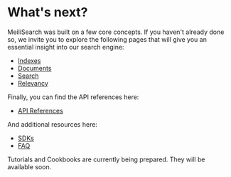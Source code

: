 # What's next?

MeiliSearch was built on a few core concepts. If you haven't already done so, we invite you to explore the following pages that will give you an essential insight into our search engine:

- [Indexes](/guides/main_concepts/indexes.md)
- [Documents](/guides/main_concepts/documents.md)
- [Search](/guides/main_concepts/search.md)
- [Relevancy](/guides/main_concepts/search.md)

Finally, you can find the API references here:

- [API References](/references/README.md)

And additional resources here:

- [SDKs](/resources/sdks.md)
- [FAQ](/resources/faq.md)

Tutorials and Cookbooks are currently being prepared. They will be available soon.

